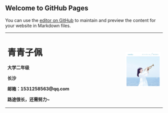 ## Welcome to GitHub Pages

You can use the [editor on GitHub](https://github.com/Churchillhua-wangfei/Churchillhua-wangfei.github.io/edit/master/index.md) to maintain and preview the content for your website in Markdown files.

<table border="0">
  <tr>
    <td width="75%">
      <h1>青青子佩</h1>
      <p><b>大学二年级</b></p>
      <p><b>长沙</b></p>
      <p><b>邮箱：1531258563@qq.com</b></p>
      <p><b>路途很长，还需努力~</b></p>
    </td>
    <td width="25%">
      <img src="/preview.jpg" width="100%" height="80%">      
    </td>
  </tr>
</table>
